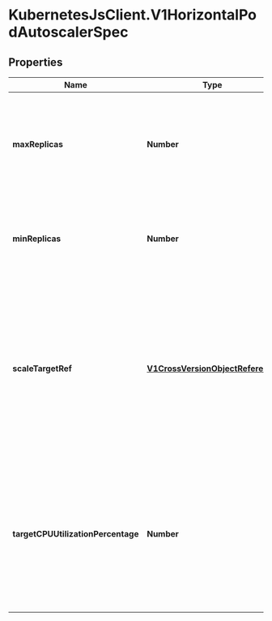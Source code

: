 # KubernetesJsClient.V1HorizontalPodAutoscalerSpec

## Properties
Name | Type | Description | Notes
------------ | ------------- | ------------- | -------------
**maxReplicas** | **Number** | upper limit for the number of pods that can be set by the autoscaler; cannot be smaller than MinReplicas. | 
**minReplicas** | **Number** | lower limit for the number of pods that can be set by the autoscaler, default 1. | [optional] 
**scaleTargetRef** | [**V1CrossVersionObjectReference**](V1CrossVersionObjectReference.md) | reference to scaled resource; horizontal pod autoscaler will learn the current resource consumption and will set the desired number of pods by using its Scale subresource. | 
**targetCPUUtilizationPercentage** | **Number** | target average CPU utilization (represented as a percentage of requested CPU) over all the pods; if not specified the default autoscaling policy will be used. | [optional] 


